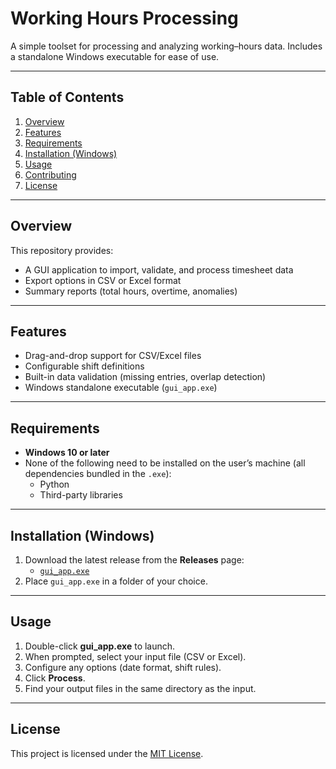 # Working Hours Processing

A simple toolset for processing and analyzing working–hours data. Includes a standalone Windows executable for ease of use.

---

## Table of Contents

1. [Overview](#overview)  
2. [Features](#features)  
3. [Requirements](#requirements)  
4. [Installation (Windows)](#installation-windows)  
5. [Usage](#usage)  
6. [Contributing](#contributing)  
7. [License](#license)  

---

## Overview

This repository provides:

- A GUI application to import, validate, and process timesheet data  
- Export options in CSV or Excel format  
- Summary reports (total hours, overtime, anomalies)  

---

## Features

- Drag-and-drop support for CSV/Excel files  
- Configurable shift definitions  
- Built-in data validation (missing entries, overlap detection)  
- Windows standalone executable (`gui_app.exe`)

---

## Requirements

- **Windows 10 or later**  
- None of the following need to be installed on the user’s machine (all dependencies bundled in the `.exe`):
  - Python  
  - Third-party libraries  

---

## Installation (Windows)

1. Download the latest release from the **Releases** page:  
   - [`gui_app.exe`](https://github.com/your-username/working-hours-processing/releases)  
2. Place `gui_app.exe` in a folder of your choice.  

---

## Usage

1. Double-click **gui_app.exe** to launch.  
2. When prompted, select your input file (CSV or Excel).  
3. Configure any options (date format, shift rules).  
4. Click **Process**.  
5. Find your output files in the same directory as the input.

---

## License

This project is licensed under the [MIT License](LICENSE).  
